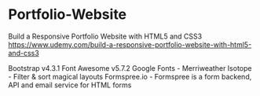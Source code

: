 # Portfolio-Website
Build a Responsive Portfolio Website with HTML5 and CSS3
https://www.udemy.com/build-a-responsive-portfolio-website-with-html5-and-css3


Bootstrap v4.3.1
Font Awesome v5.7.2
Google Fonts - Merriweather
Isotope - Filter & sort magical layouts
Formspree.io - Formspree is a form backend, API and email service for HTML forms